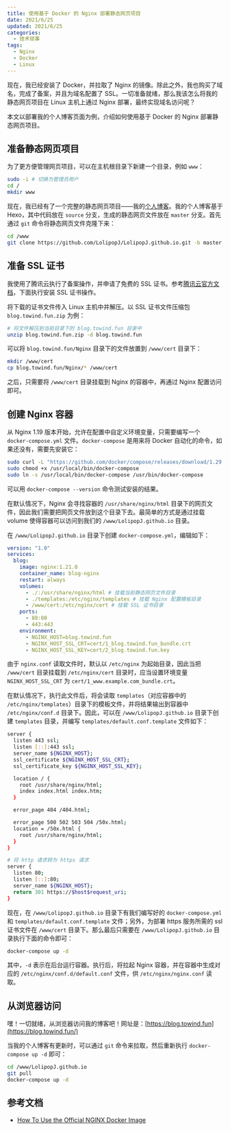 ```yaml
---
title: 使用基于 Docker 的 Nginx 部署静态网页项目
date: 2021/6/25
updated: 2021/6/25
categories:
  - 技术琐事
tags:
  - Nginx
  - Docker
  - Linux
---
```


现在，我已经安装了 Docker，并拉取了 Nginx 的镜像。除此之外，我也购买了域名，完成了备案，并且为域名配置了 SSL。一切准备就绪，那么我该怎么将我的静态网页项目在 Linux 主机上通过 Nginx 部署，最终实现域名访问呢？

本文以部署我的个人博客页面为例，介绍如何使用基于 Docker 的 Nginx 部署静态网页项目。

## 准备静态网页项目

为了更方便管理网页项目，可以在主机根目录下新建一个目录，例如 `www`：

```bash
sudo -i # 切换为管理员用户
cd /
mkdir www
```

现在，我已经有了一个完整的静态网页项目——我的[个人博客](https://github.com/LolipopJ/LolipopJ.github.io)。我的个人博客基于 Hexo，其中代码放在 `source` 分支，生成的静态网页文件放在 `master` 分支。首先通过 `git` 命令将静态网页文件克隆下来：

```bash
cd /www
git clone https://github.com/LolipopJ/LolipopJ.github.io.git -b master
```

## 准备 SSL 证书

我使用了腾讯云执行了备案操作，并申请了免费的 SSL 证书。参考[腾讯云官方文档](https://cloud.tencent.com/document/product/400/35244)，下面执行安装 SSL 证书操作。

将下载的证书文件传入 Linux 主机中并解压。以 SSL 证书文件压缩包 `blog.towind.fun.zip` 为例：

```bash
# 将文件解压到当前目录下的 blog.towind.fun 目录中
unzip blog.towind.fun.zip -d blog.towind.fun
```

可以将 `blog.towind.fun/Nginx` 目录下的文件放置到 `/www/cert` 目录下：

```bash
mkdir /www/cert
cp blog.towind.fun/Nginx/* /www/cert
```

之后，只需要将 `/www/cert` 目录挂载到 Nginx 的容器中，再通过 Nginx 配置访问即可。

## 创建 Nginx 容器

从 Nginx 1.19 版本开始，允许在配置中自定义环境变量，只需要编写一个 `docker-compose.yml` 文件。`docker-compose` 是用来将 Docker 自动化的命令，如果还没有，需要先安装它：

```bash
sudo curl -L "https://github.com/docker/compose/releases/download/1.29.2/docker-compose-$(uname -s)-$(uname -m)" -o /usr/local/bin/docker-compose
sudo chmod +x /usr/local/bin/docker-compose
sudo ln -s /usr/local/bin/docker-compose /usr/bin/docker-compose
```

可以用 `docker-compose --version` 命令测试安装的结果。

在默认情况下，Nginx 会寻找容器的 `/usr/share/nginx/html` 目录下的网页文件，因此我们需要把网页文件放到这个目录下去。最简单的方式是通过挂载 volume 使得容器可以访问到我们的 `/www/LolipopJ.github.io` 目录。

在 `/www/LolipopJ.github.io` 目录下创建 `docker-compose.yml`，编辑如下：

```yml
version: "1.0"
services:
  blog:
    image: nginx:1.21.0
    container_name: blog-nginx
    restart: always
    volumes:
      - ./:/usr/share/nginx/html # 挂载当前静态网页文件目录
      - ./templates:/etc/nginx/templates # 挂载 Nginx 配置模板目录
      - /www/cert:/etc/nginx/cert # 挂载 SSL 证书目录
    ports:
      - 80:80
      - 443:443
    environment:
      - NGINX_HOST=blog.towind.fun
      - NGINX_HOST_SSL_CRT=cert/1_blog.towind.fun_bundle.crt
      - NGINX_HOST_SSL_KEY=cert/2_blog.towind.fun.key
```

由于 `nginx.conf` 读取文件时，默认以 `/etc/nginx` 为起始目录，因此当把 `/www/cert` 目录挂载到 `/etc/nginx/cert` 目录时，应当设置环境变量 `NGINX_HOST_SSL_CRT` 为 `cert/1_www.example.com_bundle.crt`。

在默认情况下，执行此文件后，将会读取 `templates`（对应容器中的 `/etc/nginx/templates`）目录下的模板文件，并将结果输出到容器中 `/etc/nginx/conf.d` 目录下。因此，可以在 `/www/LolipopJ.github.io` 目录下创建 `templates` 目录，并编写 `templates/default.conf.template` 文件如下：

```sh
server {
  listen 443 ssl;
  listen [::]:443 ssl;
  server_name ${NGINX_HOST};
  ssl_certificate ${NGINX_HOST_SSL_CRT};
  ssl_certificate_key ${NGINX_HOST_SSL_KEY};

  location / {
    root /usr/share/nginx/html;
    index index.html index.htm;
  }

  error_page 404 /404.html;

  error_page 500 502 503 504 /50x.html;
  location = /50x.html {
    root /usr/share/nginx/html;
  }
}

# 将 http 请求转为 https 请求
server {
  listen 80;
  listen [::]:80;
  server_name ${NGINX_HOST};
  return 301 https://$host$request_uri;
}
```

现在，在 `/www/LolipopJ.github.io` 目录下有我们编写好的 `docker-compose.yml` 和 `templates/default.conf.template` 文件；另外，为部署 https 服务所需的 ssl 证书文件在 `/www/cert` 目录下。那么最后只需要在 `/www/LolipopJ.github.io` 目录执行下面的命令即可：

```bash
docker-compose up -d
```

其中，`-d` 表示在后台运行容器。执行后，将拉起 Nginx 容器，并在容器中生成对应的 `/etc/nginx/conf.d/default.conf` 文件，供 `/etc/nginx/nginx.conf` 读取。

## 从浏览器访问

嘿！一切就绪，从浏览器访问我的博客吧！网址是：[https://blog.towind.fun](https://blog.towind.fun/)

当我的个人博客有更新时，可以通过 `git` 命令来拉取，然后重新执行 `docker-compose up -d` 即可：

```bash
cd /www/LolipopJ.github.io
git pull
docker-compose up -d
```

## 参考文档

- [How To Use the Official NGINX Docker Image](https://www.docker.com/blog/how-to-use-the-official-nginx-docker-image/)
